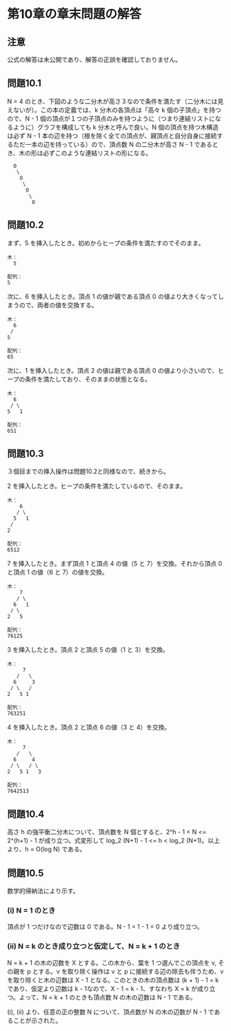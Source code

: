 # 第10章の章末問題の解答

## 注意

公式の解答は未公開であり、解答の正誤を確認しておりません。

## 問題10.1

N = 4 のとき、下図のような二分木が高さ３なので条件を満たす（二分木には見えないが）。この本の定義では、k 分木の各頂点は「高々 k 個の子頂点」を持つので、N - 1 個の頂点が１つの子頂点のみを持つように（つまり連結リストになるように）グラフを構成しても k 分木と呼んで良い。N 個の頂点を持つ木構造は必ず N - 1 本の辺を持つ（根を除く全ての頂点が、親頂点と自分自身に接続するただ一本の辺を持っている）ので、頂点数 N の二分木が高さ N - 1 であるとき、木の形は必ずこのような連結リストの形になる。

```
  O
   \
    O
     \
      O
       \
        O
```



## 問題10.2

まず、5 を挿入したとき。初めからヒープの条件を満たすのでそのまま。

```
木：
  5

配列：
5
```

次に、6 を挿入したとき。頂点 1 の値が親である頂点 0 の値より大きくなってしまうので、両者の値を交換する。

```
木：
  6
 /
5

配列：
65
```

次に、1 を挿入したとき。頂点 2 の値は親である頂点 0 の値より小さいので、ヒープの条件を満たしており、そのままの状態となる。

```
木：
  6
 / \
5   1

配列：
651
```



## 問題10.3

３個目までの挿入操作は問題10.2と同様なので、続きから。

2 を挿入したとき。ヒープの条件を満たしているので、そのまま。

```
木：
    6
   / \
  5   1
 /
2

配列：
6512
```

7 を挿入したとき。まず頂点 1 と頂点 4 の値（5 と 7）を交換。それから頂点 0 と頂点 1 の値（6 と 7）の値を交換。

```
木：
    7
   / \
  6   1
 / \
2   5

配列：
76125
```

3 を挿入したとき。頂点 2 と頂点 5 の値（1 と 3）を交換。

```
木：
     7
   /   \
  6     3
 / \   /
2   5 1

配列：
763251
```

4 を挿入したとき。頂点 2 と頂点 6 の値（3 と 4）を交換。

```
木：
     7
   /   \
  6     4
 / \   / \
2   5 1   3

配列：
7642513
```



## 問題10.4

高さ h の強平衡二分木について、頂点数を N 個とすると、2^h - 1 < N <= 2^(h+1) - 1 が成り立つ。式変形して log_2 (N+1) - 1 <= h < log_2 (N+1)。以上より、h = O(log N) である。



## 問題10.5

数学的帰納法により示す。

### (i) N = 1 のとき

頂点が 1 つだけなので辺数は 0 である。N - 1 = 1 - 1 = 0 より成り立つ。

### (ii) N = k のとき成り立つと仮定して、N = k + 1 のとき

N = k + 1 の木の辺数を X とする。この木から、葉を 1 つ選んでこの頂点を v, その親を p とする。v を取り除く操作は v と p に接続する辺の除去も伴うため、v を取り除くと木の辺数は X - 1 となる。このときの木の頂点数は (k + 1) - 1 = k であり、仮定より辺数は k - 1なので、X - 1 = k - 1、すなわち X = k が成り立つ。よって、N = k + 1 のときも頂点数 N の木の辺数は N - 1 である。

(i), (ii) より、任意の正の整数 N について、頂点数が N の木の辺数が N - 1 であることが示された。
